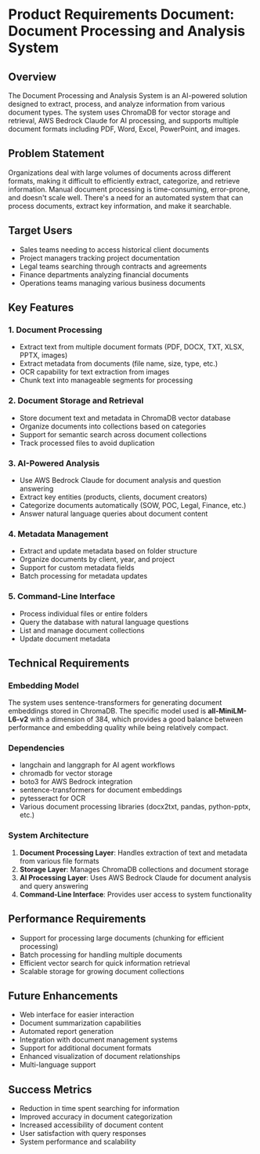 # Product Requirements Document: Document Processing and Analysis System

## Overview
The Document Processing and Analysis System is an AI-powered solution designed to extract, process, and analyze information from various document types. The system uses ChromaDB for vector storage and retrieval, AWS Bedrock Claude for AI processing, and supports multiple document formats including PDF, Word, Excel, PowerPoint, and images.

## Problem Statement
Organizations deal with large volumes of documents across different formats, making it difficult to efficiently extract, categorize, and retrieve information. Manual document processing is time-consuming, error-prone, and doesn't scale well. There's a need for an automated system that can process documents, extract key information, and make it searchable.

## Target Users
- Sales teams needing to access historical client documents
- Project managers tracking project documentation
- Legal teams searching through contracts and agreements
- Finance departments analyzing financial documents
- Operations teams managing various business documents

## Key Features

### 1. Document Processing
- Extract text from multiple document formats (PDF, DOCX, TXT, XLSX, PPTX, images)
- Extract metadata from documents (file name, size, type, etc.)
- OCR capability for text extraction from images
- Chunk text into manageable segments for processing

### 2. Document Storage and Retrieval
- Store document text and metadata in ChromaDB vector database
- Organize documents into collections based on categories
- Support for semantic search across document collections
- Track processed files to avoid duplication

### 3. AI-Powered Analysis
- Use AWS Bedrock Claude for document analysis and question answering
- Extract key entities (products, clients, document creators)
- Categorize documents automatically (SOW, POC, Legal, Finance, etc.)
- Answer natural language queries about document content

### 4. Metadata Management
- Extract and update metadata based on folder structure
- Organize documents by client, year, and project
- Support for custom metadata fields
- Batch processing for metadata updates

### 5. Command-Line Interface
- Process individual files or entire folders
- Query the database with natural language questions
- List and manage document collections
- Update document metadata

## Technical Requirements

### Embedding Model
The system uses sentence-transformers for generating document embeddings stored in ChromaDB. The specific model used is **all-MiniLM-L6-v2** with a dimension of 384, which provides a good balance between performance and embedding quality while being relatively compact.

### Dependencies
- langchain and langgraph for AI agent workflows
- chromadb for vector storage
- boto3 for AWS Bedrock integration
- sentence-transformers for document embeddings
- pytesseract for OCR
- Various document processing libraries (docx2txt, pandas, python-pptx, etc.)

### System Architecture
1. **Document Processing Layer**: Handles extraction of text and metadata from various file formats
2. **Storage Layer**: Manages ChromaDB collections and document storage
3. **AI Processing Layer**: Uses AWS Bedrock Claude for document analysis and query answering
4. **Command-Line Interface**: Provides user access to system functionality

## Performance Requirements
- Support for processing large documents (chunking for efficient processing)
- Batch processing for handling multiple documents
- Efficient vector search for quick information retrieval
- Scalable storage for growing document collections

## Future Enhancements
- Web interface for easier interaction
- Document summarization capabilities
- Automated report generation
- Integration with document management systems
- Support for additional document formats
- Enhanced visualization of document relationships
- Multi-language support

## Success Metrics
- Reduction in time spent searching for information
- Improved accuracy in document categorization
- Increased accessibility of document content
- User satisfaction with query responses
- System performance and scalability